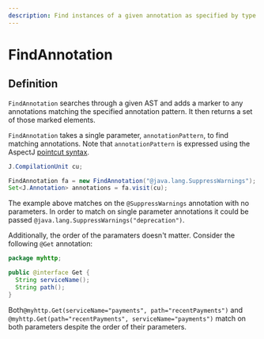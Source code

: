 ```yaml
---
description: Find instances of a given annotation as specified by type and parameters using the AspectJ pointcut syntax.
---
```


# FindAnnotation

## Definition

`FindAnnotation` searches through a given AST and adds a marker to any annotations matching the specified annotation pattern. It then returns a set of those marked elements.

`FindAnnotation` takes a single parameter, `annotationPattern`, to find matching annotations. Note that `annotationPattern` is expressed using the AspectJ [pointcut syntax](https://www.eclipse.org/aspectj/doc/next/adk15notebook/annotations-pointcuts-and-advice.html).

```java
J.CompilationUnit cu;

FindAnnotation fa = new FindAnnotation("@java.lang.SuppressWarnings");
Set<J.Annotation> annotations = fa.visit(cu);
```

The example above matches on the `@SuppressWarnings` annotation with no parameters. In order to match on single parameter annotations it could be passed `@java.lang.SuppressWarnings("deprecation")`.

Additionally, the order of the paramaters doesn't matter. Consider the following `@Get` annotation:

```java
package myhttp;

public @interface Get {
  String serviceName();
  String path();
}
```

Both`@myhttp.Get(serviceName="payments", path="recentPayments")` and `@myhttp.Get(path="recentPayments", serviceName="payments")` match on both parameters despite the order of their parameters.


